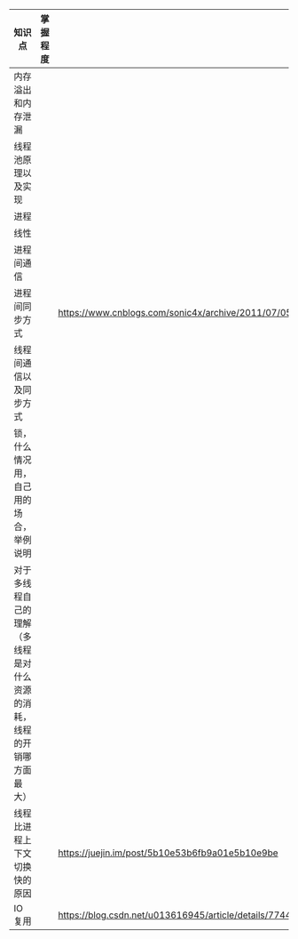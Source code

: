 | 知识点                                 | 掌握程度 |                                                                 |
| ----------------------------------- | ---- | --------------------------------------------------------------- |
| 内存溢出和内存泄漏                           |      |                                                                 |
| 线程池原理以及实现                           |      |                                                                 |
| 进程                                  |      |                                                                 |
| 线性                                  |      |                                                                 |
| 进程间通信                               |      |                                                                 |
| 进程间同步方式                             |      | https://www.cnblogs.com/sonic4x/archive/2011/07/05/2098036.html |
| 线程间通信以及同步方式                         |      |                                                                 |
| 锁，什么情况用，自己用的场合，举例说明                 |      |                                                                 |
| 对于多线程自己的理解（多线程是对什么资源的消耗，线程的开销哪方面最大） |      |                                                                 |
| 线程比进程上下文切换快的原因                      |      | https://juejin.im/post/5b10e53b6fb9a01e5b10e9be                 |
| IO复用                                |      | https://blog.csdn.net/u013616945/article/details/77448278       |
